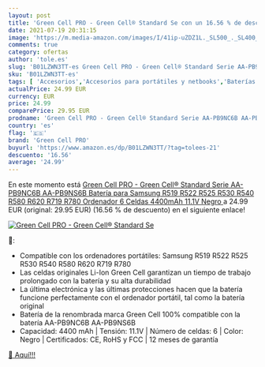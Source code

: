 ```yaml
---
layout: post
title: 'Green Cell PRO - Green Cell® Standard Se con un 16.56 % de descuento'
date: 2021-07-19 20:31:15
image: 'https://m.media-amazon.com/images/I/41ip-uZDZ1L._SL500_._SL400_.jpg'
comments: true
category: ofertas
author: 'tole.es'
slug: 'B01LZWN3TT-es Green Cell PRO - Green Cell® Standard Serie AA-PB9NC6B AA-...'
sku: 'B01LZWN3TT-es'
tags: [ 'Accesorios','Accesorios para portátiles y netbooks','Baterías para portátiles y netbooks','Informática','green cell pro','ordenador','samsung', ]
actualPrice: 24.99 EUR
currency: EUR
price: 24.99
comparePrice: 29.95 EUR
prodname: 'Green Cell PRO - Green Cell® Standard Serie AA-PB9NC6B AA-PB9NS6B Batería para Samsung R519 R522 R525 R530 R540 R580 R620 R719 R780 Ordenador  6 Celdas 4400mAh 11.1V Negro '
country: 'es'
flag: '🇪🇸'
brand: 'Green Cell PRO'
buyurl: 'https://www.amazon.es/dp/B01LZWN3TT/?tag=tolees-21'
descuento: '16.56'
average: '24.99'
---
```


En este momento está [Green Cell PRO - Green Cell® Standard Serie AA-PB9NC6B AA-PB9NS6B Batería para Samsung R519 R522 R525 R530 R540 R580 R620 R719 R780 Ordenador  6 Celdas 4400mAh 11.1V Negro ](https://www.amazon.es/dp/B01LZWN3TT/?tag=tolees-21) a 24.99 EUR (original: 29.95 EUR) (16.56 %  de descuento) en el siguiente enlace!

[![Green Cell PRO - Green Cell® Standard Se](https://m.media-amazon.com/images/I/41ip-uZDZ1L._SL500_._SL400_.jpg)](https://www.amazon.es/dp/B01LZWN3TT/?tag=tolees-21)

🔎:

- Compatible con los ordenadores portátiles: Samsung R519 R522 R525 R530 R540 R580 R620 R719 R780
- Las celdas originales Li-Ion Green Cell garantizan un tiempo de trabajo prolongado con la batería y su alta durabilidad
- La última electrónica y las últimas protecciones hacen que la batería funcione perfectamente con el ordenador portátil, tal como la batería original
- Batería de la renombrada marca Green Cell 100% compatible con la batería AA-PB9NC6B AA-PB9NS6B
- Capacidad: 4400 mAh | Tensión: 11.1V | Número de celdas: 6 | Color: Negro | Certificados: CE, RoHS y FCC | 12 meses de garantía

[🛒 Aquí!!!](https://www.amazon.es/dp/B01LZWN3TT/?tag=tolees-21)
